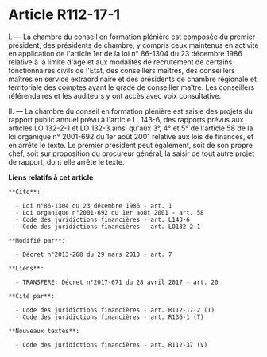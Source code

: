 # Article R112-17-1

I. ― La chambre du conseil en formation plénière est composée du premier président, des présidents de chambre, y compris ceux
maintenus en activité en application de l'article 1er de la loi n° 86-1304 du 23 décembre 1986 relative à la limite d'âge et
aux modalités de recrutement de certains fonctionnaires civils de l'Etat, des conseillers maîtres, des conseillers maîtres en
service extraordinaire et des présidents de chambre régionale et territoriale des comptes ayant le grade de conseiller
maître. Les conseillers référendaires et les auditeurs y ont accès avec voix consultative.

II. ― La chambre du conseil en formation plénière est saisie des projets du rapport public annuel prévu à l'article L. 143-6,
des rapports prévus aux articles LO 132-2-1 et LO 132-3 ainsi qu'aux 3°, 4° et 5° de l'article 58 de la loi organique n°
2001-692 du 1er août 2001 relative aux lois de finances, et en arrête le texte. Le premier président peut également, soit de
son propre chef, soit sur proposition du procureur général, la saisir de tout autre projet de rapport, dont elle arrête le
texte.

**Liens relatifs à cet article**

	**Cite**:

	  - Loi n°86-1304 du 23 décembre 1986 - art. 1
	  - Loi organique n°2001-692 du 1er août 2001 - art. 58
	  - Code des juridictions financières - art. L143-6
	  - Code des juridictions financières - art. LO132-2-1

	**Modifié par**:

	  - Décret n°2013-268 du 29 mars 2013 - art. 7

	**Liens**:

	  - TRANSFERE: Décret n°2017-671 du 28 avril 2017 - art. 20

	**Cité par**:

	  - Code des juridictions financières - art. R112-17-2 (T)
	  - Code des juridictions financières - art. R136-1 (T)

	**Nouveaux textes**:

	  - Code des juridictions financières - art. R112-37 (V)
